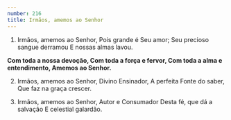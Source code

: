 ```yaml
---
number: 216
title: Irmãos, amemos ao Senhor
---
```


1. Irmãos, amemos ao Senhor,
  Pois grande é Seu amor;
  Seu precioso sangue derramou
  E nossas almas lavou.

  __Com toda a nossa devoção,
  Com toda a força e fervor,
  Com toda a alma e entendimento,
  Amemos ao Senhor.__

2. Irmãos, amemos ao Senhor,
  Divino Ensinador,
  A perfeita Fonte do saber,
  Que faz na graça crescer.

3. Irmãos, amemos ao Senhor,
  Autor e Consumador
  Desta fé, que dá a salvação
  E celestial galardão.
